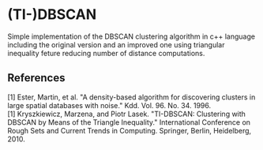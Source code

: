# (TI-)DBSCAN

Simple implementation of the DBSCAN clustering algorithm in c++ language including the original version and an improved one using triangular inequality feture reducing number of distance computations.

## References
<a id="1">[1]</a> 
Ester, Martin, et al. "A density-based algorithm for discovering clusters in large spatial databases with noise." Kdd. Vol. 96. No. 34. 1996.<br>
<a id="2">[1]</a> Kryszkiewicz, Marzena, and Piotr Lasek. "TI-DBSCAN: Clustering with DBSCAN by Means of the Triangle Inequality." International Conference on Rough Sets and Current Trends in Computing. Springer, Berlin, Heidelberg, 2010.
 
